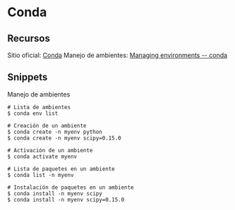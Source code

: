 # Conda

## Recursos
Sitio oficial: [Conda](https://conda.io/)
Manejo de ambientes: [Managing environments -- conda](https://docs.conda.io/projects/conda/en/latest/user-guide/tasks/manage-environments.html)

## Snippets
Manejo de ambientes
```terminal
# Lista de ambientes
$ conda env list

# Creación de un ambiente
$ conda create -n myenv python
$ conda create -n myenv scipy=0.15.0

# Activación de un ambiente
$ conda activate myenv

# Lista de paquetes en un ambiente
$ conda list -n myenv

# Instalación de paquetes en un ambiente
$ conda install -n myenv scipy
$ conda install -n myenv scipy=0.15.0
```
